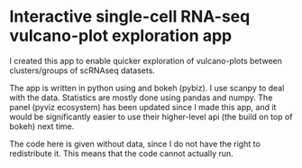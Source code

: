 # Interactive single-cell RNA-seq vulcano-plot exploration app

I created this app to enable quicker exploration of vulcano-plots between clusters/groups of scRNAseq datasets.

The app is written in python using and bokeh (pybiz). I use scanpy to deal with the data. Statistics are mostly done using pandas and numpy.
The panel (pyviz ecosystem) has been updated since I made this app, and it would be significantly easier to use their higher-level api (the build on top of bokeh) next time.

The code here is given without data, since I do not have the right to redistribute it. This means that the code cannot actually run.
